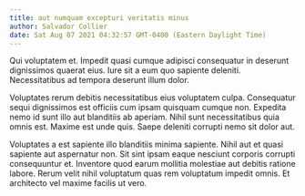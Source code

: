 ```yaml
---
title: aut numquam excepturi veritatis minus
author: Salvador Collier
date: Sat Aug 07 2021 04:32:57 GMT-0400 (Eastern Daylight Time)
---
```

Qui voluptatem et. Impedit quasi cumque adipisci consequatur in deserunt dignissimos quaerat eius. Iure sit a eum quo sapiente deleniti. Necessitatibus ad tempora deserunt illum dolor.

 Voluptates rerum debitis necessitatibus eius voluptatem culpa. Consequatur sequi dignissimos est officiis cum ipsam quisquam cumque non. Expedita nemo id sunt illo aut blanditiis ab aperiam. Nihil sunt necessitatibus quia omnis est. Maxime est unde quis. Saepe deleniti corrupti nemo sit dolor aut.

 Voluptates a est sapiente illo blanditiis minima sapiente. Nihil aut et quasi sapiente aut aspernatur non. Sit sint ipsam eaque nesciunt corporis corrupti consequuntur et. Inventore quod earum mollitia molestiae aut debitis ratione labore. Rerum velit nihil voluptatum quas rem voluptatum impedit omnis. Et architecto vel maxime facilis ut vero.